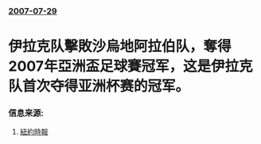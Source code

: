 ### [2007-07-29](/news/2007/07/29/index.md)

##### 
# 伊拉克队擊敗沙烏地阿拉伯队，奪得2007年亞洲盃足球賽冠军，这是伊拉克队首次夺得亚洲杯赛的冠军。




### 信息来源:

1. [紐約時報](http://www.nytimes.com/aponline/world/AP-Iraq.html)
